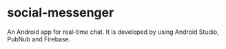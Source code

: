 # social-messenger
An Android app for real-time chat. It is developed by using Android Studio, PubNub and Firebase.
